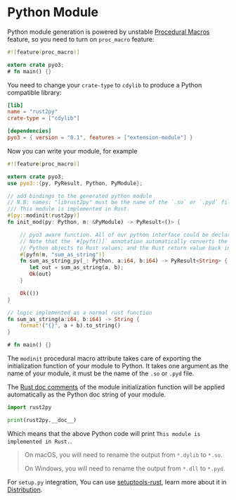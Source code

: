 # Python Module

Python module generation is powered by unstable [Procedural Macros](https://doc.rust-lang.org/book/first-edition/procedural-macros.html) feature, so you need to turn on `proc_macro` feature:

```rust
#![feature(proc_macro)]

extern crate pyo3;
# fn main() {}
```

You need to change your `crate-type` to `cdylib` to produce a Python compatible library:

```toml
[lib]
name = "rust2py"
crate-type = ["cdylib"]

[dependencies]
pyo3 = { version = "0.1", features = ["extension-module"] }
```

Now you can write your module, for example

```rust
#![feature(proc_macro)]

extern crate pyo3;
use pyo3::{py, PyResult, Python, PyModule};

// add bindings to the generated python module
// N.B: names: "librust2py" must be the name of the `.so` or `.pyd` file
/// This module is implemented in Rust.
#[py::modinit(rust2py)]
fn init_mod(py: Python, m: &PyModule) -> PyResult<()> {

    // pyo3 aware function. All of our python interface could be declared in a separate module.
    // Note that the `#[pyfn()]` annotation automatically converts the arguments from
    // Python objects to Rust values; and the Rust return value back into a Python object.
    #[pyfn(m, "sum_as_string")]
    fn sum_as_string_py(_: Python, a:i64, b:i64) -> PyResult<String> {
       let out = sum_as_string(a, b);
       Ok(out)
    }

    Ok(())
}

// logic implemented as a normal rust function
fn sum_as_string(a:i64, b:i64) -> String {
    format!("{}", a + b).to_string()
}

# fn main() {}
```

The `modinit` procedural macro attribute takes care of exporting the initialization function of your module to Python. It takes one argument as the name of your module, it must be the name of the `.so` or `.pyd` file.

The [Rust doc comments](https://doc.rust-lang.org/stable/book/first-edition/comments.html) of the module initialization function will be applied automatically as the Python doc string of your module.

```python
import rust2py

print(rust2py.__doc__)
```

Which means that the above Python code will print `This module is implemented in Rust.`.

> On macOS, you will need to rename the output from `*.dylib` to `*.so`.
>
> On Windows, you will need to rename the output from `*.dll` to `*.pyd`.

For `setup.py` integration, You can use [setuptools-rust](https://github.com/PyO3/setuptools-rust),
learn more about it in [Distribution](./distribution.html).
